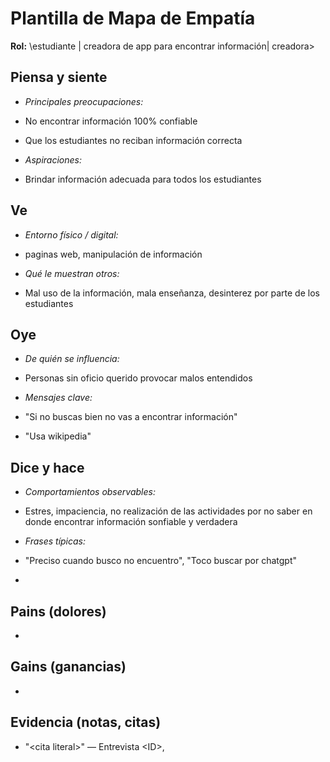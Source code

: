 # Plantilla de Mapa de Empatía
**Rol:** \estudiante | creadora de app para encontrar información| creadora>

## Piensa y siente
- *Principales preocupaciones:*
- No encontrar información 100% confiable
- Que los estudiantes no reciban información correcta

  
- *Aspiraciones:*
- Brindar información adecuada para todos los estudiantes 

## Ve
- *Entorno físico / digital:*
- paginas web, manipulación de información
  
- *Qué le muestran otros:*
-   Mal uso de la información, mala enseñanza, desinterez por parte de los estudiantes

## Oye
- *De quién se influencia:*
- Personas sin oficio querido provocar malos entendidos
  
- *Mensajes clave:*
- "Si no buscas bien no vas a encontrar información"
- "Usa wikipedia"

## Dice y hace
- *Comportamientos observables:*
- Estres, impaciencia, no realización de las actividades por no saber en donde encontrar información sonfiable y verdadera
  
- *Frases típicas:*
- "Preciso cuando busco no encuentro", "Toco buscar por chatgpt"
- 

## Pains (dolores)
- 

## Gains (ganancias)
- 

## Evidencia (notas, citas)
- "\<cita literal>" — Entrevista \<ID>, <fecha>

